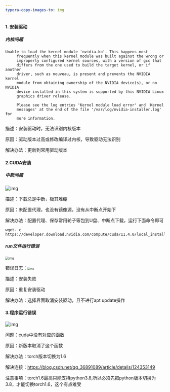 ```yaml
---
typora-copy-images-to: img
---
```


#### 1. 安装驱动

##### 内核问题

```
Unable to load the kernel module 'nvidia.ko'. This happens most   
     frequently when this kernel module was built against the wrong or   
     improperly configured kernel sources, with a version of gcc that   
     differs from the one used to build the target kernel, or if another
     driver, such as nouveau, is present and prevents the NVIDIA kernel
     module from obtaining ownership of the NVIDIA device(s), or no NVIDIA 
     device installed in this system is supported by this NVIDIA Linux
     graphics driver release.                       

​     Please see the log entries 'Kernel module load error' and 'Kernel   
​     messages' at the end of the file '/var/log/nvidia-installer.log' for 
​     more information.
```

描述：安装驱动时，无法识别内核版本

原因：驱动版本过高或修改编译过内核，导致驱动无法识别

解决办法：更新到常用驱动版本



#### 2.CUDA安装

##### 中断问题

![img](E:\githubCode\break-stones\graspNet\CodeIssuesLog\img\7fd5fa4578c4de2dc3cfdc9e2ac46bf4.png)

描述：下载总是中断，极其难绷

原因：未配置代理，也没有镜像源，没有从中断点开始下

解决办法：配置代理、保存常用轮子等包到U盘、中断点下载，运行下面命令即可

```
wget- c https://developer.download.nvidia.com/compute/cuda/11.4.0/local_installers/cuda_11.3.0_465.19.01_linux.run
```



##### run文件运行错误

<img src="E:\githubCode\break-stones\graspNet\CodeIssuesLog\img\67ae4b6e96b558a3b673a34dfcfb4c9f.png" alt="img" style="zoom:67%;" />

错误日志：<img src="E:\githubCode\break-stones\graspNet\CodeIssuesLog\img\08731718cf2b17a0aea792b750f2d547.png" alt="img" style="zoom:50%;" />

描述：安装失败

原因：重复安装驱动

解决办法：选择界面取消安装驱动，且不进行apt update操作



#### 3.程序运行错误

![img](E:\githubCode\break-stones\graspNet\CodeIssuesLog\img\6898a89708ab48361e05b511ae5733fc.png)

问题：cuda中没有对应的函数

原因：新版本取消了这个函数

解决办法：torch版本切换为1.6

解决连接：https://blog.csdn.net/qq_36891089/article/details/124353149

注意事项：torch1.6最高只能支持python3.8,所以必须先把python版本切换为3.8，才能切换torch1.6，这个有点难受

